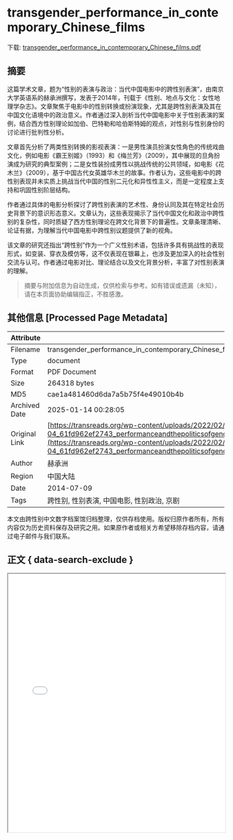 # transgender_performance_in_contemporary_Chinese_films

<!-- tcd_download_link -->
下载: <a href="../transgender_performance_in_contemporary_Chinese_films.pdf" download>transgender_performance_in_contemporary_Chinese_films.pdf</a>
<!-- tcd_download_link_end -->

## 摘要

<!-- tcd_abstract -->
这篇学术文章，题为“性别的表演与政治：当代中国电影中的跨性别表演”，由南京大学英语系的赫承洲撰写，发表于2014年，刊载于《性别、地点与文化：女性地理学杂志》。文章聚焦于电影中的性别转换或扮演现象，尤其是跨性别表演及其在中国文化语境中的政治意义。作者通过深入剖析当代中国电影中关于性别表演的案例，结合西方性别理论如加伯、巴特勒和哈伯斯特姆的观点，对性别与性别身份的讨论进行批判性分析。

文章首先分析了两类性别转换的影视表演：一是男性演员扮演女性角色的传统戏曲文化，例如电影《霸王别姬》（1993）和《梅兰芳》（2009），其中展现的旦角扮演成为研究的典型案例；二是女性装扮成男性以挑战传统的公共领域，如电影《花木兰》（2009），基于中国古代女英雄华木兰的故事。作者认为，这些电影中的跨性别表现并未实质上挑战当代中国的性别二元化和异性性主义，而是一定程度上支持和巩固性别阶层结构。

作者通过具体的电影分析探讨了跨性别表演的艺术性、身份认同及其在特定社会历史背景下的意识形态意义。文章认为，这些表现揭示了当代中国文化和政治中跨性别的复杂性，同时质疑了西方性别理论在跨文化背景下的普遍性。文章条理清晰、论证有据，为理解当代中国电影中跨性别议题提供了新的视角。

该文章的研究还指出“跨性别”作为一个广义性别术语，包括许多具有挑战性的表现形式，如变装、穿衣及模仿等，这不仅表现在银幕上，也涉及更加深入的社会性别交流与认可。作者通过电影对比、理论结合以及文化背景分析，丰富了对性别表演的理解。

<!-- tcd_abstract_end -->

> 摘要与附加信息为自动生成，仅供检索与参考。如有错误或遗漏（未知），请在本页面协助编辑指正，不胜感激。

## 其他信息 [Processed Page Metadata]

| Attribute       | Value                                  |
|-----------------|----------------------------------------|
| Filename        | transgender_performance_in_contemporary_Chinese_films.pdf                             |
| Type            | document                                 |
| Format          | PDF Document                               |
| Size            | 264318 bytes                           |
| MD5             | cae1a481460d6da7a5b75f4e49010b4b                                  |
| Archived Date   | 2025-01-14 00:28:05                             |
| Original Link   | [https://transreads.org/wp-content/uploads/2022/02/2022-02-04_61fd962ef2743_performanceandthepoliticsofgendertransgenderperformanceincontemporarychinesefilmschengzhouhe.pdf](https://transreads.org/wp-content/uploads/2022/02/2022-02-04_61fd962ef2743_performanceandthepoliticsofgendertransgenderperformanceincontemporarychinesefilmschengzhouhe.pdf)                         |
| Author          | 赫承洲                               |
| Region          | 中国大陆                               |
| Date            | 2014-07-09                                 |
| Tags            | 跨性别, 性别表演, 中国电影, 性别政治, 京剧                                 |

本文由跨性别中文数字档案馆归档整理，仅供存档使用。版权归原作者所有，所有内容仅为历史资料保存及研究之用。如果原作者或相关方希望移除存档内容，请通过电子邮件与我们联系。

## 正文 { data-search-exclude }

<!-- tcd_main_text -->
<iframe src="../transgender_performance_in_contemporary_Chinese_films.pdf" width="100%" height="600px">
    <p>无法显示PDF，请下载查看。</p>
</iframe>
<!-- tcd_main_text_end -->


